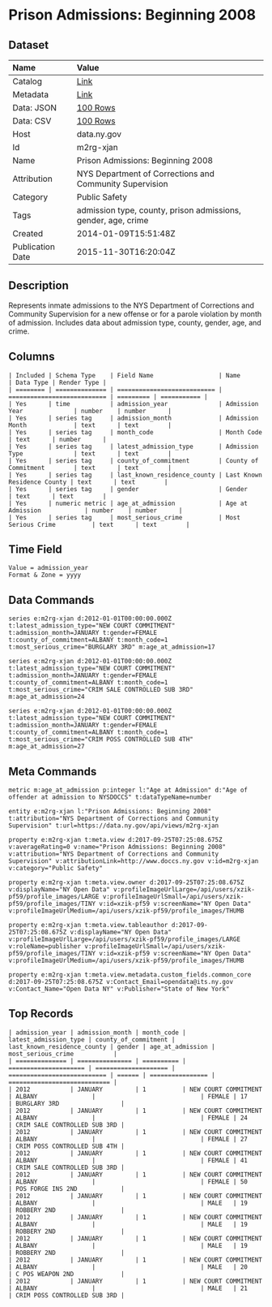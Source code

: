 # Prison Admissions: Beginning 2008

## Dataset

| Name | Value |
| :--- | :---- |
| Catalog | [Link](https://catalog.data.gov/dataset/prison-admissions-beginning-2008) |
| Metadata | [Link](https://data.ny.gov/api/views/m2rg-xjan) |
| Data: JSON | [100 Rows](https://data.ny.gov/api/views/m2rg-xjan/rows.json?max_rows=100) |
| Data: CSV | [100 Rows](https://data.ny.gov/api/views/m2rg-xjan/rows.csv?max_rows=100) |
| Host | data.ny.gov |
| Id | m2rg-xjan |
| Name | Prison Admissions: Beginning 2008 |
| Attribution | NYS Department of Corrections and Community Supervision |
| Category | Public Safety |
| Tags | admission type, county, prison admissions, gender, age, crime |
| Created | 2014-01-09T15:51:48Z |
| Publication Date | 2015-11-30T16:20:04Z |

## Description

Represents inmate admissions to the NYS Department of Corrections and Community Supervision for a new offense or for a parole violation by month of admission.  Includes data about admission type, county, gender, age, and crime.

## Columns

```ls
| Included | Schema Type    | Field Name                  | Name                        | Data Type | Render Type |
| ======== | ============== | =========================== | =========================== | ========= | =========== |
| Yes      | time           | admission_year              | Admission Year              | number    | number      |
| Yes      | series tag     | admission_month             | Admission Month             | text      | text        |
| Yes      | series tag     | month_code                  | Month Code                  | text      | number      |
| Yes      | series tag     | latest_admission_type       | Admission Type              | text      | text        |
| Yes      | series tag     | county_of_commitment        | County of Commitment        | text      | text        |
| Yes      | series tag     | last_known_residence_county | Last Known Residence County | text      | text        |
| Yes      | series tag     | gender                      | Gender                      | text      | text        |
| Yes      | numeric metric | age_at_admission            | Age at Admission            | number    | number      |
| Yes      | series tag     | most_serious_crime          | Most Serious Crime          | text      | text        |
```

## Time Field

```ls
Value = admission_year
Format & Zone = yyyy
```

## Data Commands

```ls
series e:m2rg-xjan d:2012-01-01T00:00:00.000Z t:latest_admission_type="NEW COURT COMMITMENT" t:admission_month=JANUARY t:gender=FEMALE t:county_of_commitment=ALBANY t:month_code=1 t:most_serious_crime="BURGLARY 3RD" m:age_at_admission=17

series e:m2rg-xjan d:2012-01-01T00:00:00.000Z t:latest_admission_type="NEW COURT COMMITMENT" t:admission_month=JANUARY t:gender=FEMALE t:county_of_commitment=ALBANY t:month_code=1 t:most_serious_crime="CRIM SALE CONTROLLED SUB 3RD" m:age_at_admission=24

series e:m2rg-xjan d:2012-01-01T00:00:00.000Z t:latest_admission_type="NEW COURT COMMITMENT" t:admission_month=JANUARY t:gender=FEMALE t:county_of_commitment=ALBANY t:month_code=1 t:most_serious_crime="CRIM POSS CONTROLLED SUB 4TH" m:age_at_admission=27
```

## Meta Commands

```ls
metric m:age_at_admission p:integer l:"Age at Admission" d:"Age of offender at admission to NYSDOCCS" t:dataTypeName=number

entity e:m2rg-xjan l:"Prison Admissions: Beginning 2008" t:attribution="NYS Department of Corrections and Community Supervision" t:url=https://data.ny.gov/api/views/m2rg-xjan

property e:m2rg-xjan t:meta.view d:2017-09-25T07:25:08.675Z v:averageRating=0 v:name="Prison Admissions: Beginning 2008" v:attribution="NYS Department of Corrections and Community Supervision" v:attributionLink=http://www.doccs.ny.gov v:id=m2rg-xjan v:category="Public Safety"

property e:m2rg-xjan t:meta.view.owner d:2017-09-25T07:25:08.675Z v:displayName="NY Open Data" v:profileImageUrlLarge=/api/users/xzik-pf59/profile_images/LARGE v:profileImageUrlSmall=/api/users/xzik-pf59/profile_images/TINY v:id=xzik-pf59 v:screenName="NY Open Data" v:profileImageUrlMedium=/api/users/xzik-pf59/profile_images/THUMB

property e:m2rg-xjan t:meta.view.tableauthor d:2017-09-25T07:25:08.675Z v:displayName="NY Open Data" v:profileImageUrlLarge=/api/users/xzik-pf59/profile_images/LARGE v:roleName=publisher v:profileImageUrlSmall=/api/users/xzik-pf59/profile_images/TINY v:id=xzik-pf59 v:screenName="NY Open Data" v:profileImageUrlMedium=/api/users/xzik-pf59/profile_images/THUMB

property e:m2rg-xjan t:meta.view.metadata.custom_fields.common_core d:2017-09-25T07:25:08.675Z v:Contact_Email=opendata@its.ny.gov v:Contact_Name="Open Data NY" v:Publisher="State of New York"
```

## Top Records

```ls
| admission_year | admission_month | month_code | latest_admission_type | county_of_commitment | last_known_residence_county | gender | age_at_admission | most_serious_crime           | 
| ============== | =============== | ========== | ===================== | ==================== | =========================== | ====== | ================ | ============================ | 
| 2012           | JANUARY         | 1          | NEW COURT COMMITMENT  | ALBANY               |                             | FEMALE | 17               | BURGLARY 3RD                 | 
| 2012           | JANUARY         | 1          | NEW COURT COMMITMENT  | ALBANY               |                             | FEMALE | 24               | CRIM SALE CONTROLLED SUB 3RD | 
| 2012           | JANUARY         | 1          | NEW COURT COMMITMENT  | ALBANY               |                             | FEMALE | 27               | CRIM POSS CONTROLLED SUB 4TH | 
| 2012           | JANUARY         | 1          | NEW COURT COMMITMENT  | ALBANY               |                             | FEMALE | 41               | CRIM SALE CONTROLLED SUB 3RD | 
| 2012           | JANUARY         | 1          | NEW COURT COMMITMENT  | ALBANY               |                             | FEMALE | 50               | POS FORGE INS 2ND            | 
| 2012           | JANUARY         | 1          | NEW COURT COMMITMENT  | ALBANY               |                             | MALE   | 19               | ROBBERY 2ND                  | 
| 2012           | JANUARY         | 1          | NEW COURT COMMITMENT  | ALBANY               |                             | MALE   | 19               | ROBBERY 2ND                  | 
| 2012           | JANUARY         | 1          | NEW COURT COMMITMENT  | ALBANY               |                             | MALE   | 19               | ROBBERY 2ND                  | 
| 2012           | JANUARY         | 1          | NEW COURT COMMITMENT  | ALBANY               |                             | MALE   | 20               | C POS WEAPON 2ND             | 
| 2012           | JANUARY         | 1          | NEW COURT COMMITMENT  | ALBANY               |                             | MALE   | 21               | CRIM POSS CONTROLLED SUB 3RD | 
```